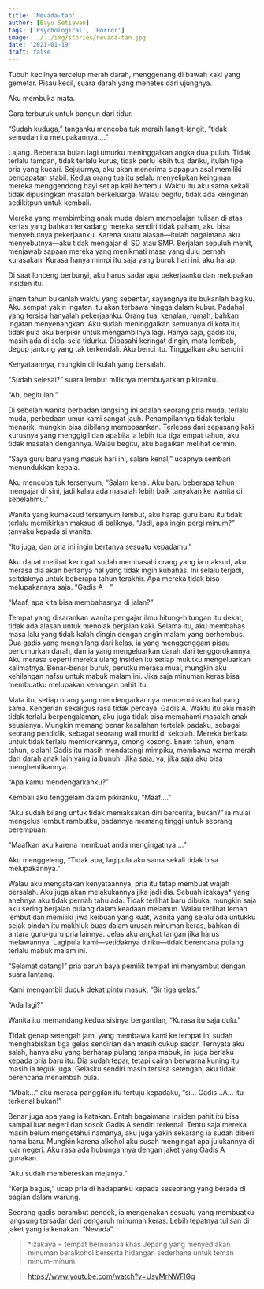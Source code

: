 ```yaml
---
title: 'Nevada-tan'
author: [Bayu Setiawan]
tags: ['Psychological', 'Horror']
image: ../../img/stories/nevada-tan.jpg
date: '2021-01-19'
draft: false
---
```


Tubuh kecilnya tercelup merah darah, menggenang di bawah kaki yang gemetar. Pisau kecil, suara darah yang menetes dari ujungnya.

Aku membuka mata.

Cara terburuk untuk bangun dari tidur.

“Sudah kuduga,” tanganku mencoba tuk meraih langit-langit, “tidak semudah itu melupakannya….”

Lajang. Beberapa bulan lagi umurku meninggalkan angka dua puluh. Tidak terlalu tampan, tidak terlalu kurus, tidak perlu lebih tua dariku, itulah tipe pria yang kucari. Sejujurnya, aku akan menerima siapapun asal memiliki pendapatan stabil. Kedua orang tua itu selalu menyelipkan keinginan mereka menggendong bayi setiap kali bertemu. Waktu itu aku sama sekali tidak dipusingkan masalah berkeluarga. Walau begitu, tidak ada keinginan sedikitpun untuk kembali.

Mereka yang membimbing anak muda dalam mempelajari tulisan di atas kertas yang bahkan terkadang mereka sendiri tidak paham, aku bisa menyebutnya pekerjaanku. Karena suatu alasan—itulah bagaimana aku menyebutnya—aku tidak mengajar di SD atau SMP. Berjalan sepuluh menit, menjawab sapaan mereka yang menikmati masa yang dulu pernah kurasakan. Kurasa hanya mimpi itu saja yang buruk hari ini, aku harap. 

Di saat lonceng berbunyi, aku harus sadar apa pekerjaanku dan melupakan insiden itu.

Enam tahun bukanlah waktu yang sebentar, sayangnya itu bukanlah bagiku. Aku sempat yakin ingatan itu akan terbawa hingga dalam kubur. Padahal yang tersisa hanyalah pekerjaanku. Orang tua, kenalan, rumah, bahkan ingatan menyenangkan. Aku sudah meninggalkan semuanya di kota itu, tidak pula aku berpikir untuk mengambilnya lagi. Hanya saja, gadis itu, masih ada di sela-sela tidurku. Dibasahi keringat dingin, mata lembab, degup jantung yang tak terkendali. Aku benci itu. Tinggalkan aku sendiri.

Kenyataannya, mungkin dirikulah yang bersalah.

“Sudah selesai?” suara lembut miliknya membuyarkan pikiranku.

“Ah, begitulah.”

Di sebelah wanita berbadan langsing ini adalah seorang pria muda, terlalu muda, perbedaan umur kami sangat jauh. Penampilannya tidak terlalu menarik, mungkin bisa dibilang membosankan. Terlepas dari sepasang kaki kurusnya yang menggigil dan apabila ia lebih tua tiga empat tahun, aku tidak masalah dengannya. Walau begitu, aku bagaikan melihat cermin.

“Saya guru baru yang masuk hari ini, salam kenal,” ucapnya sembari menundukkan kepala.

Aku mencoba tuk tersenyum, “Salam kenal. Aku baru beberapa tahun mengajar di sini, jadi kalau ada masalah lebih baik tanyakan ke wanita di sebelahmu.”

Wanita yang kumaksud tersenyum lembut, aku harap guru baru itu tidak terlalu memikirkan maksud di baliknya.
“Jadi, apa ingin pergi minum?” tanyaku kepada si wanita.

“Itu juga, dan pria ini ingin bertanya sesuatu kepadamu.”

Aku dapat melihat keringat sudah membasahi orang yang ia maksud, aku merasa dia akan bertanya hal yang tidak ingin kubahas. Ini selalu terjadi, seitdaknya untuk beberapa tahun terakhir. Apa mereka tidak bisa melupakannya saja.
“Gadis A—”

“Maaf, apa kita bisa membahasnya di jalan?”

Tempat yang disarankan wanita pengajar ilmu hitung-hitungan itu dekat, tidak ada alasan untuk menolak berjalan kaki. Selama itu, aku membahas masa lalu yang tidak kalah dingin dengan angin malam yang berhembus. Dua gadis yang menghilang dari kelas, ia yang menggenggam pisau berlumurkan darah, dan ia yang mengeluarkan darah dari tenggorokannya. Aku merasa seperti mereka ulang insiden itu setiap mulutku mengeluarkan kalimatnya. Benar-benar buruk, perutku merasa mual, mungkin aku kehilangan nafsu untuk mabuk malam ini. Jika saja minuman keras bisa membuatku melupakan kenangan pahit itu.

Mata itu, setiap orang yang mendengarkannya mencerminkan hal yang sama. Kengerian sekaligus rasa tidak percaya. Gadis A. Waktu itu aku masih tidak terlalu berpengalaman, aku juga tidak bisa memahami masalah anak seusianya. Mungkin memang benar kesalahan tertelak padaku, sebagai seorang pendidik, sebagai seorang wali murid di sekolah. Mereka berkata untuk tidak terlalu memikirkannya, omong kosong. Enam tahun, enam tahun, sialan! Gadis itu masih mendatangi mimpiku, membawa warna merah dari darah anak lain yang ia bunuh! Jika saja, ya, jika saja aku bisa menghentikannya….

“Apa kamu mendengarkanku?”

Kembali aku tenggelam dalam pikiranku, “Maaf….”

“Aku sudah bilang untuk tidak memaksakan diri bercerita, bukan?” ia mulai mengelus lembut rambutku, badannya memang tinggi untuk seorang perempuan.

“Maafkan aku karena membuat anda mengingatnya….”

Aku menggeleng, “Tidak apa, lagipula aku sama sekali tidak bisa melupakannya.”

Walau aku mengatakan kenyataannya, pria itu tetap membuat wajah bersalah. Aku juga akan melakukannya jika jadi dia.
Sebuah izakaya* yang anehnya aku tidak pernah tahu ada. Tidak terlihat baru dibuka, mungkin saja aku sering berjalan pulang dalam keadaan melamun. Walau terlihat lemah lembut dan memiliki jiwa keibuan yang kuat, wanita yang selalu ada untukku sejak pindah itu makhluk buas dalam urusan minuman keras, bahkan di antara guru-guru pria lainnya. Jelas aku angkat tangan jika harus melawannya. Lagipula kami—setidaknya diriku—tidak berencana pulang terlalu mabuk malam ini.

“Selamat datang!” pria paruh baya pemilik tempat ini menyambut dengan suara lantang.

Kami mengambil duduk dekat pintu masuk, “Bir tiga gelas.”

“Ada lagi?”

Wanita itu memandang kedua sisinya bergantian, “Kurasa itu saja dulu.”

Tidak genap setengah jam, yang membawa kami ke tempat ini sudah menghabiskan tiga gelas sendirian dan masih cukup sadar. Ternyata aku salah, hanya aku yang berharap pulang tanpa mabuk, ini juga berlaku kepada pria baru itu. Dia sudah tepar, tetapi cairan berwarna kuning itu masih ia teguk juga. Gelasku sendiri masih tersisa setengah, aku tidak berencana menambah pula.

“Mbak…” aku merasa panggilan itu tertuju kepadaku, “si… Gadis…A… itu terkenal bukan!”

Benar juga apa yang ia katakan. Entah bagaimana insiden pahit itu bisa sampai luar negeri dan sosok Gadis A sendiri terkenal. Tentu saja mereka masih belum mengetahui namanya, aku juga yakin sekarang ia sudah diberi nama baru. Mungkin karena alkohol aku susah mengingat apa julukannya di luar negeri. Aku rasa ada hubungannya dengan jaket yang Gadis A gunakan.

“Aku sudah membereskan mejanya.”

“Kerja bagus,” ucap pria di hadapanku kepada seseorang yang berada di bagian dalam warung.

Seorang gadis berambut pendek, ia mengenakan sesuatu yang membuatku langsung tersadar dari pengaruh minuman keras. Lebih tepatnya tulisan di jaket yang ia kenakan. “Nevada”.

> *izakaya = tempat bernuansa khas Jepang yang menyediakan minuman beralkohol berserta hidangan sederhana untuk teman minum-minum.

> https://www.youtube.com/watch?v=UsyMrNWFlGg

